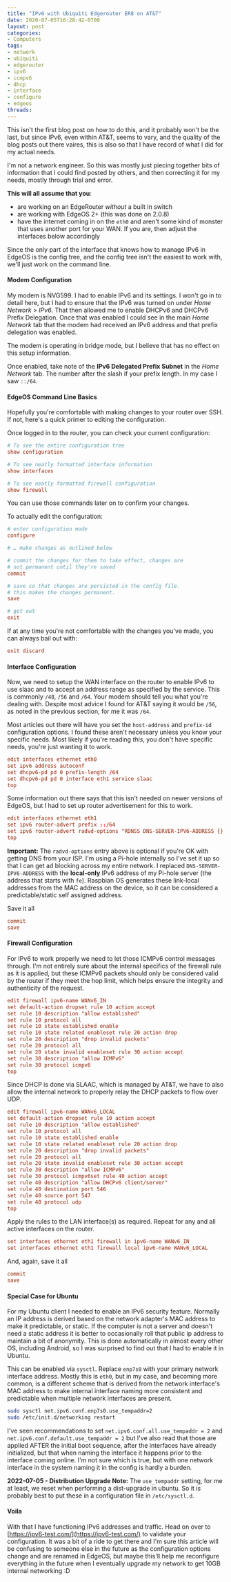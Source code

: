 ```yaml
---
title: "IPv6 with Ubiquiti Edgerouter ER8 on AT&T"
date: 2020-07-05T16:28:42-0700
layout: post
categories:
- Computers
tags:
- network
- ubiquiti
- edgerouter
- ipv6
- icmpv6
- dhcp
- interface
- configure
- edgeos
threads:
---
```


This isn't the first blog post on how to do this, and it probably won't be the last, but since IPv6, even within AT&T, seems to vary, and the quality of the blog posts out there vaires, this is also so that I have record of what I did for my actual needs.

I'm not a network engineer. So this was mostly just piecing together bits of information that I could find posted by others, and then correcting it for my needs, mostly through trial and error.

**This will all assume that you**:
- are working on an EdgeRouter _without_ a built in switch
- are working with EdgeOS 2+ (this was done on 2.0.8)
- have the internet coming in on the `eth0` and aren't some kind of monster that uses another port for your WAN. If you are, then adjust the interfaces below accordingly

Since the only part of the interface that knows how to manage IPv6 in EdgeOS is the config tree, and the config tree isn't the easiest to work with, we'll just work on the command line.

#### Modem Configuration
My modem is NVG599. I had to enable IPv6 and its settings. I won't go in to detail here, but I had to ensure that the IPv6 was turned on under _Home Network_ > _IPv6_. That then allowed me to enable DHCPv6 and DHCPv6 Prefix Delegation. Once that was enabled I could see in the main _Home Network_ tab that the modem had received an IPv6 address and that prefix delegation was enabled.

The modem is  operating in bridge mode, but I believe that has no effect on this setup information.

Once enabled, take note of the **IPv6 Delegated Prefix Subnet** in the _Home Network_ tab. The number after the slash if your prefix length. In my case I saw `::/64`.

#### EdgeOS Command Line Basics
Hopefully you're comfortable with making changes to your router over SSH. If not, here's a quick primer to editing the configuration.

Once logged in to the router, you can check your current configuration:

``` conf
# To see the entire configuration tree
show configuration

# To see neatly formatted interface information
show interfaces

# To see neatly formatted firewall configuration
show firewall
```

You can use those commands later on to confirm your changes.

To actually edit the configuration:

``` conf
# enter configuration mode
configure

# … make changes as outlined below

# commit the changes for them to take effect, changes are
# not permanent until they're saved
commit

# save so that changes are persisted in the config file.
# this makes the changes permanent.
save

# get out
exit
```

If at any time you're not comfortable with the changes you've made, you can always bail out with:

``` conf
exit discard
```

#### Interface Configuration
Now, we need to setup the WAN interface on the router to enable IPv6 to use slaac and to accept an address range as specified by the service. This is commonly `/48`, `/56` and `/64`. Your modem should tell you what you're dealing with. Despite most advice I found for AT&T saying it would be `/56`, as noted in the previous section, for me it was `/64`.

Most articles out there will have you set the `host-address` and `prefix-id` configuration options. I found these aren't necessary unless you know your specific needs. Most likely if you're reading _this_, you don't have specific needs, you're just wanting it to work.

``` conf
edit interfaces ethernet eth0
set ipv6 address autoconf
set dhcpv6-pd pd 0 prefix-length /64
set dhcpv6-pd pd 0 interface eth1 service slaac
top
```

Some information out there says that this isn't needed on newer versions of EdgeOS, but I had to set up router advertisement for this to work.

``` conf
edit interfaces ethernet eth1
set ipv6 router-advert prefix ::/64
set ipv6 router-advert radvd-options "RDNSS DNS-SERVER-IPV6-ADDRESS {};"
top
```

**Important:** The `radvd-options` entry above is optional if you're OK with getting DNS from your ISP. I'm using a Pi-hole internally so I've set it up so that I can get ad blocking across my entire network. I replaced `DNS-SERVER-IPV6-ADDRESS` with the **local-only** IPv6 address of my Pi-hole server (the address that starts with `fe`). Raspbian OS generates these link-local addresses from the MAC address on the device, so it can be considered a predictable/static self assigned address.

Save it all

``` conf
commit
save
```

#### Firewall Configuration
For IPv6 to work properly we need to let those ICMPv6 control messages through. I'm not entirely sure about the internal specifics of the firewall rule as it is applied, but these ICMPv6 packets should only be considered valid by the router if they meet the hop limit, which helps ensure the integrity and authenticity of the request.

``` conf
edit firewall ipv6-name WANv6_IN
set default-action dropset rule 10 action accept
set rule 10 description "allow established"
set rule 10 protocol all
set rule 10 state established enable
set rule 10 state related enableset rule 20 action drop
set rule 20 description "drop invalid packets"
set rule 20 protocol all
set rule 20 state invalid enableset rule 30 action accept
set rule 30 description "allow ICMPv6"
set rule 30 protocol icmpv6
top
```

Since DHCP is done via SLAAC, which is managed by AT&T, we have to also allow the internal network to properly relay the DHCP packets to flow over UDP.

``` conf
edit firewall ipv6-name WANv6_LOCAL
set default-action dropset rule 10 action accept
set rule 10 description "allow established"
set rule 10 protocol all
set rule 10 state established enable
set rule 10 state related enableset rule 20 action drop
set rule 20 description "drop invalid packets"
set rule 20 protocol all
set rule 20 state invalid enableset rule 30 action accept
set rule 30 description "allow ICMPv6"
set rule 30 protocol icmpv6set rule 40 action accept
set rule 40 description "allow DHCPv6 client/server"
set rule 40 destination port 546
set rule 40 source port 547
set rule 40 protocol udp
top
```

Apply the rules to the LAN interface(s) as required. Repeat for any and all active interfaces on the router.

``` conf
set interfaces ethernet eth1 firewall in ipv6-name WANv6_IN
set interfaces ethernet eth1 firewall local ipv6-name WANv6_LOCAL
```

And, again, save it all

``` conf
commit
save
```

#### Special Case for Ubuntu
For my Ubuntu client I needed to enable an IPv6 security feature. Normally an IP address is derived based on the network adapter's MAC address to make it predictable, or static. If the computer is not a server and doesn't need a static address it is better to occasionally roll that public ip address to maintain a bit of anonymity. This is done automatically in almost every other OS, including Android, so I was surprised to find out that I had to enable it in Ubuntu.

This can be enabled via `sysctl`. Replace `enp7s0` with your primary network interface address. Mostly this is `eth0`, but in my case, and becoming more common, is a different scheme that is derived from the network interface's MAC address to make internal interface naming more consistent and predictable when multiple network interfaces are present.

``` sh
sudo sysctl net.ipv6.conf.enp7s0.use_tempaddr=2
sudo /etc/init.d/networking restart
```

I've seen recommendations to set `net.ipv6.conf.all.use_tempaddr = 2` and `net.ipv6.conf.default.use_tempaddr = 2` but I've also read that those are applied AFTER the initial boot sequence, after the interfaces have already initialized, but that when naming the interface it happens prior to the interface coming online. I'm not sure which is true, but with one network interface in the system naming it in the config is hardly a burden.

**2022-07-05 - Distribution Upgrade Note:** The `use_tempaddr` setting, for me at least, we reset when performing a dist-upgrade in ubuntu. So it is probably best to put these in a configuration file in `/etc/sysctl.d`.

#### Voila
With that I have functioning IPv6 addresses and traffic. Head on over to [https://ipv6-test.com/](https://ipv6-test.com/) to validate your configuration. It was a bit of a ride to get there and I'm sure this article will be confusing to someone else in the future as the configuration options change and are renamed in EdgeOS, but maybe this'll help me reconfigure everything in the future when I eventually upgrade my network to get 10GB internal networking :D 
